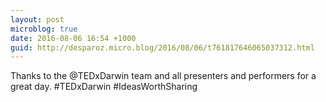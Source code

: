 ```yaml
---
layout: post
microblog: true
date: 2016-08-06 16:54 +1000
guid: http://desparoz.micro.blog/2016/08/06/t761817646065037312.html
---
```

Thanks to the @TEDxDarwin team and all presenters and performers for a great day. #TEDxDarwin #IdeasWorthSharing
